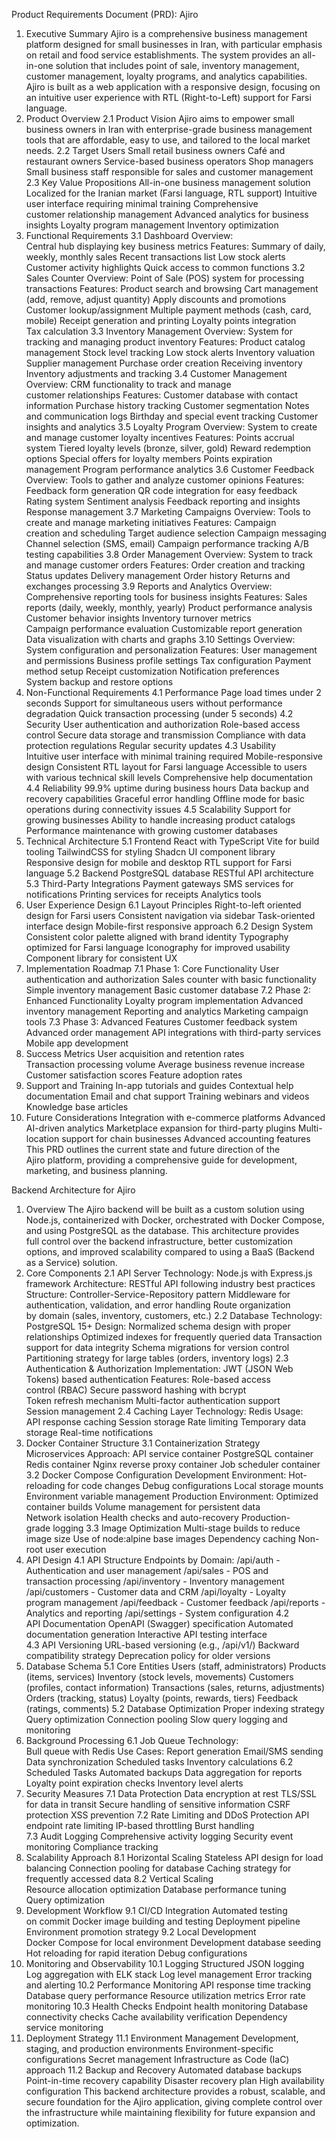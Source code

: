 Product Requirements Document (PRD): Ajiro
1. Executive Summary
Ajiro is a comprehensive business management platform designed for small businesses in Iran, with particular emphasis on retail and food service establishments. The system provides an all-in-one solution that includes point of sale, inventory management, customer management, loyalty programs, and analytics capabilities. Ajiro is built as a web application with a responsive design, focusing on an intuitive user experience with RTL (Right-to-Left) support for Farsi language.
2. Product Overview
2.1 Product Vision
Ajiro aims to empower small business owners in Iran with enterprise-grade business management tools that are affordable, easy to use, and tailored to the local market needs.
2.2 Target Users
Small retail business owners
Café and restaurant owners
Service-based business operators
Shop managers
Small business staff responsible for sales and customer management
2.3 Key Value Propositions
All-in-one business management solution
Localized for the Iranian market (Farsi language, RTL support)
Intuitive user interface requiring minimal training
Comprehensive customer relationship management
Advanced analytics for business insights
Loyalty program management
Inventory optimization
3. Functional Requirements
3.1 Dashboard
Overview: Central hub displaying key business metrics
Features:
Summary of daily, weekly, monthly sales
Recent transactions list
Low stock alerts
Customer activity highlights
Quick access to common functions
3.2 Sales Counter
Overview: Point of Sale (POS) system for processing transactions
Features:
Product search and browsing
Cart management (add, remove, adjust quantity)
Apply discounts and promotions
Customer lookup/assignment
Multiple payment methods (cash, card, mobile)
Receipt generation and printing
Loyalty points integration
Tax calculation
3.3 Inventory Management
Overview: System for tracking and managing product inventory
Features:
Product catalog management
Stock level tracking
Low stock alerts
Inventory valuation
Supplier management
Purchase order creation
Receiving inventory
Inventory adjustments and tracking
3.4 Customer Management
Overview: CRM functionality to track and manage customer relationships
Features:
Customer database with contact information
Purchase history tracking
Customer segmentation
Notes and communication logs
Birthday and special event tracking
Customer insights and analytics
3.5 Loyalty Program
Overview: System to create and manage customer loyalty incentives
Features:
Points accrual system
Tiered loyalty levels (bronze, silver, gold)
Reward redemption options
Special offers for loyalty members
Points expiration management
Program performance analytics
3.6 Customer Feedback
Overview: Tools to gather and analyze customer opinions
Features:
Feedback form generation
QR code integration for easy feedback
Rating system
Sentiment analysis
Feedback reporting and insights
Response management
3.7 Marketing Campaigns
Overview: Tools to create and manage marketing initiatives
Features:
Campaign creation and scheduling
Target audience selection
Campaign messaging
Channel selection (SMS, email)
Campaign performance tracking
A/B testing capabilities
3.8 Order Management
Overview: System to track and manage customer orders
Features:
Order creation and tracking
Status updates
Delivery management
Order history
Returns and exchanges processing
3.9 Reports and Analytics
Overview: Comprehensive reporting tools for business insights
Features:
Sales reports (daily, weekly, monthly, yearly)
Product performance analysis
Customer behavior insights
Inventory turnover metrics
Campaign performance evaluation
Customizable report generation
Data visualization with charts and graphs
3.10 Settings
Overview: System configuration and personalization
Features:
User management and permissions
Business profile settings
Tax configuration
Payment method setup
Receipt customization
Notification preferences
System backup and restore options
4. Non-Functional Requirements
4.1 Performance
Page load times under 2 seconds
Support for simultaneous users without performance degradation
Quick transaction processing (under 5 seconds)
4.2 Security
User authentication and authorization
Role-based access control
Secure data storage and transmission
Compliance with data protection regulations
Regular security updates
4.3 Usability
Intuitive user interface with minimal training required
Mobile-responsive design
Consistent RTL layout for Farsi language
Accessible to users with various technical skill levels
Comprehensive help documentation
4.4 Reliability
99.9% uptime during business hours
Data backup and recovery capabilities
Graceful error handling
Offline mode for basic operations during connectivity issues
4.5 Scalability
Support for growing businesses
Ability to handle increasing product catalogs
Performance maintenance with growing customer databases
5. Technical Architecture
5.1 Frontend
React with TypeScript
Vite for build tooling
TailwindCSS for styling
Shadcn UI component library
Responsive design for mobile and desktop
RTL support for Farsi language
5.2 Backend
PostgreSQL database
RESTful API architecture
5.3 Third-Party Integrations
Payment gateways
SMS services for notifications
Printing services for receipts
Analytics tools
6. User Experience Design
6.1 Layout Principles
Right-to-left oriented design for Farsi users
Consistent navigation via sidebar
Task-oriented interface design
Mobile-first responsive approach
6.2 Design System
Consistent color palette aligned with brand identity
Typography optimized for Farsi language
Iconography for improved usability
Component library for consistent UX
7. Implementation Roadmap
7.1 Phase 1: Core Functionality
User authentication and authorization
Sales counter with basic functionality
Simple inventory management
Basic customer database
7.2 Phase 2: Enhanced Functionality
Loyalty program implementation
Advanced inventory management
Reporting and analytics
Marketing campaign tools
7.3 Phase 3: Advanced Features
Customer feedback system
Advanced order management
API integrations with third-party services
Mobile app development
8. Success Metrics
User acquisition and retention rates
Transaction processing volume
Average business revenue increase
Customer satisfaction scores
Feature adoption rates
9. Support and Training
In-app tutorials and guides
Contextual help documentation
Email and chat support
Training webinars and videos
Knowledge base articles
10. Future Considerations
Integration with e-commerce platforms
Advanced AI-driven analytics
Marketplace expansion for third-party plugins
Multi-location support for chain businesses
Advanced accounting features
This PRD outlines the current state and future direction of the Ajiro platform, providing a comprehensive guide for development, marketing, and business planning.






Backend Architecture for Ajiro
1. Overview
The Ajiro backend will be built as a custom solution using Node.js, containerized with Docker, orchestrated with Docker Compose, and using PostgreSQL as the database. This architecture provides full control over the backend infrastructure, better customization options, and improved scalability compared to using a BaaS (Backend as a Service) solution.
2. Core Components
2.1 API Server
Technology: Node.js with Express.js framework
Architecture: RESTful API following industry best practices
Structure:
Controller-Service-Repository pattern
Middleware for authentication, validation, and error handling
Route organization by domain (sales, inventory, customers, etc.)
2.2 Database
Technology: PostgreSQL 15+
Design:
Normalized schema design with proper relationships
Optimized indexes for frequently queried data
Transaction support for data integrity
Schema migrations for version control
Partitioning strategy for large tables (orders, inventory logs)
2.3 Authentication & Authorization
Implementation: JWT (JSON Web Tokens) based authentication
Features:
Role-based access control (RBAC)
Secure password hashing with bcrypt
Token refresh mechanism
Multi-factor authentication support
Session management
2.4 Caching Layer
Technology: Redis
Usage:
API response caching
Session storage
Rate limiting
Temporary data storage
Real-time notifications
3. Docker Container Structure
3.1 Containerization Strategy
Microservices Approach:
API service container
PostgreSQL container
Redis container
Nginx reverse proxy container
Job scheduler container
3.2 Docker Compose Configuration
Development Environment:
Hot-reloading for code changes
Debug configurations
Local storage mounts
Environment variable management
Production Environment:
Optimized container builds
Volume management for persistent data
Network isolation
Health checks and auto-recovery
Production-grade logging
3.3 Image Optimization
Multi-stage builds to reduce image size
Use of node:alpine base images
Dependency caching
Non-root user execution
4. API Design
4.1 API Structure
Endpoints by Domain:
/api/auth - Authentication and user management
/api/sales - POS and transaction processing
/api/inventory - Inventory management
/api/customers - Customer data and CRM
/api/loyalty - Loyalty program management
/api/feedback - Customer feedback
/api/reports - Analytics and reporting
/api/settings - System configuration
4.2 API Documentation
OpenAPI (Swagger) specification
Automated documentation generation
Interactive API testing interface
4.3 API Versioning
URL-based versioning (e.g., /api/v1/)
Backward compatibility strategy
Deprecation policy for older versions
5. Database Schema
5.1 Core Entities
Users (staff, administrators)
Products (items, services)
Inventory (stock levels, movements)
Customers (profiles, contact information)
Transactions (sales, returns, adjustments)
Orders (tracking, status)
Loyalty (points, rewards, tiers)
Feedback (ratings, comments)
5.2 Database Optimization
Proper indexing strategy
Query optimization
Connection pooling
Slow query logging and monitoring
6. Background Processing
6.1 Job Queue
Technology: Bull queue with Redis
Use Cases:
Report generation
Email/SMS sending
Data synchronization
Scheduled tasks
Inventory calculations
6.2 Scheduled Tasks
Automated backups
Data aggregation for reports
Loyalty point expiration checks
Inventory level alerts
7. Security Measures
7.1 Data Protection
Data encryption at rest
TLS/SSL for data in transit
Secure handling of sensitive information
CSRF protection
XSS prevention
7.2 Rate Limiting and DDoS Protection
API endpoint rate limiting
IP-based throttling
Burst handling
7.3 Audit Logging
Comprehensive activity logging
Security event monitoring
Compliance tracking
8. Scalability Approach
8.1 Horizontal Scaling
Stateless API design for load balancing
Connection pooling for database
Caching strategy for frequently accessed data
8.2 Vertical Scaling
Resource allocation optimization
Database performance tuning
Query optimization
9. Development Workflow
9.1 CI/CD Integration
Automated testing on commit
Docker image building and testing
Deployment pipeline
Environment promotion strategy
9.2 Local Development
Docker Compose for local environment
Development database seeding
Hot reloading for rapid iteration
Debug configurations
10. Monitoring and Observability
10.1 Logging
Structured JSON logging
Log aggregation with ELK stack
Log level management
Error tracking and alerting
10.2 Performance Monitoring
API response time tracking
Database query performance
Resource utilization metrics
Error rate monitoring
10.3 Health Checks
Endpoint health monitoring
Database connectivity checks
Cache availability verification
Dependency service monitoring
11. Deployment Strategy
11.1 Environment Management
Development, staging, and production environments
Environment-specific configurations
Secret management
Infrastructure as Code (IaC) approach
11.2 Backup and Recovery
Automated database backups
Point-in-time recovery capability
Disaster recovery plan
High availability configuration
This backend architecture provides a robust, scalable, and secure foundation for the Ajiro application, giving complete control over the infrastructure while maintaining flexibility for future expansion and optimization.
